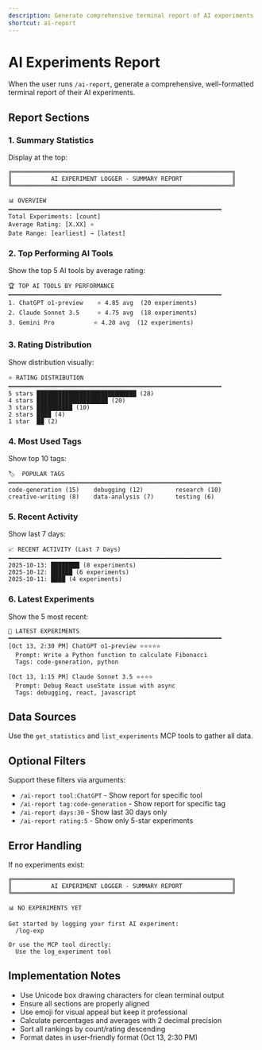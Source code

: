 ```yaml
---
description: Generate comprehensive terminal report of AI experiments
shortcut: ai-report
---
```


# AI Experiments Report

When the user runs `/ai-report`, generate a comprehensive, well-formatted terminal report of their AI experiments.

## Report Sections

### 1. Summary Statistics

Display at the top:
```
╔══════════════════════════════════════════════════════════════╗
║           AI EXPERIMENT LOGGER - SUMMARY REPORT              ║
╚══════════════════════════════════════════════════════════════╝

📊 OVERVIEW
━━━━━━━━━━━━━━━━━━━━━━━━━━━━━━━━━━━━━━━━━━━━━━━━━━━━━━━━━━━━
Total Experiments: [count]
Average Rating: [X.XX] ⭐
Date Range: [earliest] → [latest]
```

### 2. Top Performing AI Tools

Show the top 5 AI tools by average rating:
```
🏆 TOP AI TOOLS BY PERFORMANCE
━━━━━━━━━━━━━━━━━━━━━━━━━━━━━━━━━━━━━━━━━━━━━━━━━━━━━━━━━━━━
1. ChatGPT o1-preview    ⭐ 4.85 avg  (20 experiments)
2. Claude Sonnet 3.5     ⭐ 4.75 avg  (18 experiments)
3. Gemini Pro           ⭐ 4.20 avg  (12 experiments)
```

### 3. Rating Distribution

Show distribution visually:
```
⭐ RATING DISTRIBUTION
━━━━━━━━━━━━━━━━━━━━━━━━━━━━━━━━━━━━━━━━━━━━━━━━━━━━━━━━━━━━
5 stars ████████████████████████████ (28)
4 stars ████████████████████ (20)
3 stars ██████████ (10)
2 stars ████ (4)
1 star  ██ (2)
```

### 4. Most Used Tags

Show top 10 tags:
```
🏷️  POPULAR TAGS
━━━━━━━━━━━━━━━━━━━━━━━━━━━━━━━━━━━━━━━━━━━━━━━━━━━━━━━━━━━━
code-generation (15)    debugging (12)         research (10)
creative-writing (8)    data-analysis (7)      testing (6)
```

### 5. Recent Activity

Show last 7 days:
```
📈 RECENT ACTIVITY (Last 7 Days)
━━━━━━━━━━━━━━━━━━━━━━━━━━━━━━━━━━━━━━━━━━━━━━━━━━━━━━━━━━━━
2025-10-13: ████████ (8 experiments)
2025-10-12: ██████ (6 experiments)
2025-10-11: ████ (4 experiments)
```

### 6. Latest Experiments

Show the 5 most recent:
```
📝 LATEST EXPERIMENTS
━━━━━━━━━━━━━━━━━━━━━━━━━━━━━━━━━━━━━━━━━━━━━━━━━━━━━━━━━━━━
[Oct 13, 2:30 PM] ChatGPT o1-preview ⭐⭐⭐⭐⭐
  Prompt: Write a Python function to calculate Fibonacci
  Tags: code-generation, python

[Oct 13, 1:15 PM] Claude Sonnet 3.5 ⭐⭐⭐⭐
  Prompt: Debug React useState issue with async
  Tags: debugging, react, javascript
```

## Data Sources

Use the `get_statistics` and `list_experiments` MCP tools to gather all data.

## Optional Filters

Support these filters via arguments:
- `/ai-report tool:ChatGPT` - Show report for specific tool
- `/ai-report tag:code-generation` - Show report for specific tag
- `/ai-report days:30` - Show last 30 days only
- `/ai-report rating:5` - Show only 5-star experiments

## Error Handling

If no experiments exist:
```
╔══════════════════════════════════════════════════════════════╗
║           AI EXPERIMENT LOGGER - SUMMARY REPORT              ║
╚══════════════════════════════════════════════════════════════╝

📊 NO EXPERIMENTS YET

Get started by logging your first AI experiment:
  /log-exp

Or use the MCP tool directly:
  Use the log_experiment tool
```

## Implementation Notes

- Use Unicode box drawing characters for clean terminal output
- Ensure all sections are properly aligned
- Use emoji for visual appeal but keep it professional
- Calculate percentages and averages with 2 decimal precision
- Sort all rankings by count/rating descending
- Format dates in user-friendly format (Oct 13, 2:30 PM)
